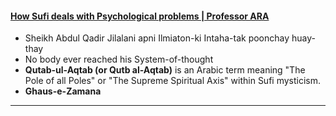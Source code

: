#### [How Sufi deals with Psychological problems | Professor ARA](https://www.youtube.com/watch?v=fVYeVISIDcQ)
* Sheikh Abdul Qadir Jilalani apni Ilmiaton-ki Intaha-tak poonchay huay-thay
* No body ever reached his System-of-thought
* __Qutab-ul-Aqtab (or Qutb al-Aqtab)__ is an Arabic term meaning "The Pole of all Poles" or "The Supreme Spiritual Axis" within Sufi mysticism.
* __Ghaus-e-Zamana__

*** 

